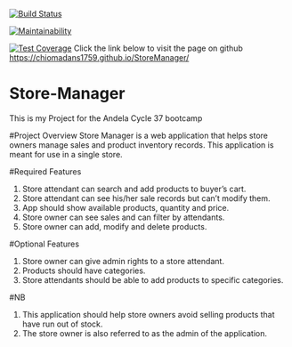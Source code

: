 [![Build Status](https://travis-ci.org/chiomadans1759/StoreManager.svg?branch=development)](https://travis-ci.org/chiomadans1759/StoreManager)

[![Maintainability](https://api.codeclimate.com/v1/badges/78cbe16f398eed519956/maintainability)](https://codeclimate.com/github/chiomadans1759/StoreManager/maintainability)

[![Test Coverage](https://api.codeclimate.com/v1/badges/78cbe16f398eed519956/test_coverage)](https://codeclimate.com/github/chiomadans1759/StoreManager/test_coverage)
Click the link below to visit the page on github
https://chiomadans1759.github.io/StoreManager/


# Store-Manager
This is my Project for the Andela Cycle 37 bootcamp

#Project Overview
Store Manager is a web application that helps store owners manage sales and product inventory
records. This application is meant for use in a single store.

#Required Features
1. Store attendant can search and add products to buyer’s cart.
2. Store attendant can see his/her sale records but can’t modify them.
3. App should show available products, quantity and price.
4. Store owner can see sales and can filter by attendants.
5. Store owner can add, modify and delete products.

#Optional Features
1. Store owner can give admin rights to a store attendant.
2. Products should have categories.
3. Store attendants should be able to add products to specific categories.

#NB
1. This application should help store owners avoid selling products that have run out of
stock.
2. The store owner is also referred to as the admin of the application.
